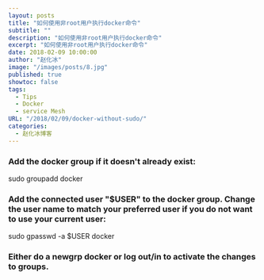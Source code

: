 ```yaml
---
layout: posts
title: "如何使用非root用户执行docker命令"
subtitle: ""
description: "如何使用非root用户执行docker命令"
excerpt: "如何使用非root用户执行docker命令"
date: 2018-02-09 10:00:00
author: "赵化冰"
image: "/images/posts/8.jpg"
published: true
showtoc: false
tags:
  - Tips
  - Docker
  - service Mesh
URL: "/2018/02/09/docker-without-sudo/"
categories:
  - 赵化冰博客
---
```


### Add the docker group if it doesn't already exist:

sudo groupadd docker

### Add the connected user "$USER" to the docker group. Change the user name to match your preferred user if you do not want to use your current user:

sudo gpasswd -a $USER docker

### Either do a newgrp docker or log out/in to activate the changes to groups.
